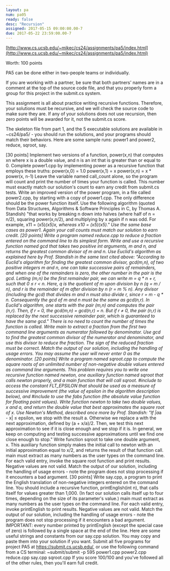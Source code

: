 ```yaml
---
layout: pa
num: pa05	
ready: false
desc: "Recursion"
assigned: 2017-05-15 09:00:00.00-7
due: 2017-05-22 23:59:00.00-7
---
```


[http://www.cs.ucsb.edu/~mikec/cs24/assignments/pa5/index.html](http://www.cs.ucsb.edu/~mikec/cs24/assignments/pa5/index.html)


Worth: 100 points

PA5 can be done either in two-people teams or individually.

If you are working with a partner, be sure that both partners' names are in a comment at the top of the source code file, and that you properly form a group for this project in the submit.cs system.

This assignment is all about practice writing recursive functions. Therefore, your solutions must be recursive, and we will check the source code to make sure they are. If any of your solutions does not use recursion, then zero points will be awarded for it, not the submit.cs score.

The skeleton file from part 1, and the 5 executable solutions are available in ~cs24/pa5/ - you should run the solutions, and your programs should match their behaviors. Here are some sample runs: power1 and power2, reduce, sqroot, say.

[30 points] Implement two versions of a function, power(x,n) that computes xn where x is a double value, and n is an int that is greater than or equal to 0.
Complete power1.cpp by implementing power as a recursive function that employs these truths:
power(x,0) = 1.0
power(x,1) = x
power(x,n) = x * power(x, n-1)
Leave the variable named call_count alone, so the program will count and print the number of times your function is called. This number must exactly match our solution's count to earn any credit from submit.cs tests.
Write an improved version of the power program, in a file called power2.cpp, by starting with a copy of power1.cpp. The only difference should be the power function itself. Use the following algorithm (quoted from Data Structures, Algorithms & Software Principles in C, by Thomas A. Standish) "that works by breaking n down into halves (where half of n = n/2), squaring power(x,n/2), and multiplying by x again if n was odd. For example, x11 = (x5)*(x5)*x, whereas x10 = (x5)*(x5)." Use the same base cases as power1. Again your call counts must match our solution to earn credit.
[20 points] Write a program named reduce.cpp to reduce a fraction entered on the command line to its simplest form.
Write and use a recursive function named gcd that takes two positive int arguments, m and n, and returns the greatest common divisor of m and n. Use Euclid's algorithm as explained here by Prof. Standish in the same text cited above:
"According to Euclid's algorithm for finding the greatest common divisor, gcd(m,n), of two positive integers m and n, one can take successive pairs of remainders, and when one of the remainders is zero, the other number in the pair is the gcd. Letting (m,n) be the first remainder pair, we can write m = q * n + r, such that 0 ≤ r < n. Here, q is the quotient of m upon division by n (q = m / n), and r is the remainder of m after division by n (r = m % n). Any divisor (including the gcd) that divides m and n must also divide r, since r = m - q * n. Consequently the gcd of m and n must be the same as gcd(n,r). In Euclid's algorithm, one starts with the pair (m,n) and computes the pair (n,r). Then, if r = 0, the gcd(m,n) = gcd(n,r) = n. But if r ≠ 0, the pair (n,r) is replaced by the next successive remainder pair, which is guaranteed to have the same gcd."
There is no need to count the number of times the function is called.
Write main to extract a fraction from the first two command line arguments as numerator followed by denominator. Use gcd to find the greatest common divisor of the numerator and denominator, and use this divisor to reduce the fraction. The sign of the reduced fraction must be correct. Match the output of our solution, including the handling of usage errors. You may assume the user will never enter 0 as the denominator.
[20 points] Write a program named sqroot.cpp to compute the square roots of an unlimited number of non-negative double values entered as command line arguments. This problem requires you to write one recursive function named newton, one auxiliary function named sqroot that calls newton properly, and a main function that will call sqroot.
#include <cfloat> to access the constant FLT_EPSILON that should be used as a measure of successive improvement (the value of epsilon in the algorithm description below), and #include <cmath> to use the fabs function (the absolute value function for floating point values).
Write function newton to take two double values, x and a, and return the double value that best approximates the square root of x. Use Newton's Method, described once more by Prof. Standish:
"If |a*a - x| ≤ epsilon, we stop with the result a. Otherwise we replace a with the next approximation, defined by (a + x/a)/2. Then, we test this next approximation to see if it is close enough and we stop if it is. In general, we keep on computing and testing successive approximations until we find one close enough to stop."
Write function sqroot to take one double argument, x. This auxiliary function simply makes the initial call to newton with an initial approximation equal to x/2, and returns the result of that function call.
main must extract as many numbers as the user types on the command line. For each valid entry, invoke the square root function and print results. Negative values are not valid. Match the output of our solution, including the handling of usage errors - note the program does not stop processing if it encounters a bad argument.
[30 points] Write say.cpp, a program to print the English translation of non-negative integers entered on the command line. You should include a recursive function, printEnglish(int n), that calls itself for values greater than 1,000. (In fact our solution calls itself up to four times, depending on the size of its parameter's value.)
main must extract as many numbers as the user types on the command line. For each valid entry, invoke printEnglish to print results. Negative values are not valid.
Match the output of our solution, including the handling of usage errors - note the program does not stop processing if it encounters a bad argument. IMPORTANT: every number printed by printEnglish (except the special case of zero) is followed by a single space at the end of the line.
Here are some useful strings and constants from our say.cpp solution. You may copy and paste them into your solution if you want.
Submit all five programs for project PA5 at https://submit.cs.ucsb.edu/, or use the following command from a CS terminal:
~submit/submit -p 595 power1.cpp power2.cpp reduce.cpp say.cpp sqroot.cpp
If you score 100/100 and you've followed all of the other rules, then you'll earn full credit.

